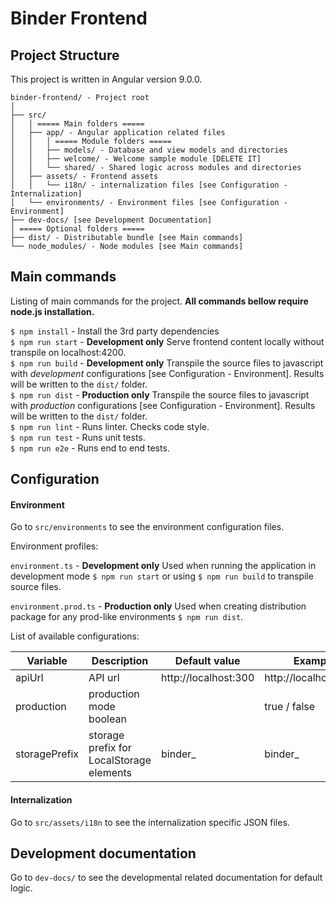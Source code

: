 # Binder Frontend

## Project Structure

This project is written in Angular version 9.0.0.

```text
binder-frontend/ - Project root
│
├── src/
│   │ ===== Main folders =====
│   ├── app/ - Angular application related files
│   │   │ ===== Module folders =====
│   │   ├── models/ - Database and view models and directories
│   │   ├── welcome/ - Welcome sample module [DELETE IT]
│   │   └── shared/ - Shared logic across modules and directories
│   ├── assets/ - Frontend assets
│   │   └── i18n/ - internalization files [see Configuration - Internalization]
│   └── environments/ - Environment files [see Configuration - Environment]
├── dev-docs/ [see Development Documentation]
│ ===== Optional folders =====
├── dist/ - Distributable bundle [see Main commands]
└── node_modules/ - Node modules [see Main commands]

```

## Main commands
Listing of main commands for the project. **All commands bellow require node.js installation.**

`$ npm install` - Install the 3rd party dependencies  
`$ npm run start` - **Development only** Serve frontend content locally without transpile on localhost:4200.  
`$ npm run build` - **Development only** Transpile the source files to javascript with _development_ configurations [see Configuration - Environment]. Results will be written to the `dist/` folder.  
`$ npm run dist` - **Production only** Transpile the source files to javascript with _production_ configurations [see Configuration - Environment]. Results will be written to the `dist/` folder.  
`$ npm run lint` - Runs linter. Checks code style.  
`$ npm run test` - Runs unit tests.  
`$ npm run e2e` - Runs end to end tests.  
## Configuration

#### Environment

Go to `src/environments` to see the environment configuration files.

Environment profiles:  

`environment.ts` - **Development only** Used when running the application in development mode `$ npm run start` or using `$ npm run build` to transpile source files. 

`environment.prod.ts` - **Production only** Used when creating distribution package for any prod-like environments `$ npm run dist`. 

List of available configurations:  

| Variable          | Description                               	| Default value             	| Example                         	|
|-------------------|-----------------------------------------------|-----------------------------	|---------------------------------	|
| apiUrl            | API url                                       | http://localhost:300          | http://localhost:3000           	|
| production        | production mode boolean                       |                             	| true / false                      | 
| storagePrefix     | storage prefix for LocalStorage elements      | binder_             | binder_                 |

#### Internalization

Go to `src/assets/i18n` to see the internalization specific JSON files.

## Development documentation

Go to `dev-docs/` to see the developmental related documentation for default logic.
